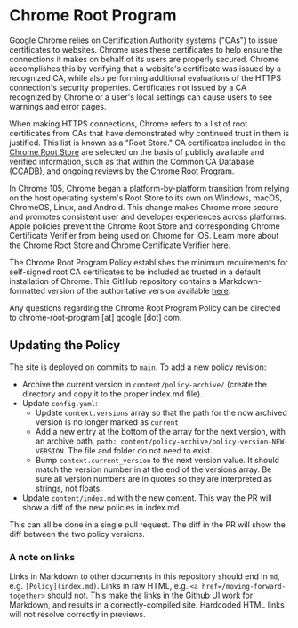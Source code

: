 # Chrome Root Program

Google Chrome relies on Certification Authority systems ("CAs") to issue certificates to websites. Chrome uses these certificates to help ensure the connections it makes on behalf of its users are properly secured. Chrome accomplishes this by verifying that a website's certificate was issued by a recognized CA, while also performing additional evaluations of the HTTPS connection's security properties. Certificates not issued by a CA recognized by Chrome or a user's local settings can cause users to see warnings and error pages.

When making HTTPS connections, Chrome refers to a list of root certificates from CAs that have demonstrated why continued trust in them is justified. This list is known as a "Root Store." CA certificates included in the [Chrome Root Store](https://g.co/chrome/root-store) are selected on the basis of publicly available and verified information, such as that within the Common CA Database ([CCADB](https://ccadb.org/)), and ongoing reviews by the Chrome Root Program.

In Chrome 105, Chrome began a platform-by-platform transition from relying on the host operating system's Root Store to its own on Windows, macOS, ChromeOS, Linux, and Android. This change makes Chrome more secure and promotes consistent user and developer experiences across platforms. Apple policies prevent the Chrome Root Store and corresponding Chrome Certificate Verifier from being used on Chrome for iOS. Learn more about the Chrome Root Store and Chrome Certificate Verifier [here](https://chromium.googlesource.com/chromium/src/+/main/net/data/ssl/chrome_root_store/faq.md).

The Chrome Root Program Policy establishes the minimum requirements for self-signed root CA certificates to be included as trusted in a default installation of Chrome. This GitHub repository contains a Markdown-formatted version of the authoritative version available [here](https://g.co/chrome/root-policy).

Any questions regarding the Chrome Root Program Policy can be directed to chrome-root-program [at] google [dot] com.

## Updating the Policy

The site is deployed on commits to `main`. To add a new policy revision:

- Archive the current version in `content/policy-archive/` (create the directory
  and copy it to the proper index.md file).
- Update `config.yaml`:
    - Update `context.versions` array so that the path for the now archived
      version is no longer marked as `current`
    - Add a new entry at the bottom of the array for the next version, with an
      archive path, `path: content/policy-archive/policy-version-NEW-VERSION`.
      The file and folder do not need to exist.
    - Bump `context.current_version` to the next version value. It should match
      the version number in at the end of the versions array. Be sure all version
      numbers are in quotes so they are interpreted as strings, not floats.
- Update `content/index.md` with the new content. This way the PR will show a
  diff of the new policies in index.md.

This can all be done in a single pull request. The diff in the PR will show the diff between the two policy versions.

### A note on links

Links in Markdown to other documents in this repository should end in `md`, e.g.
`[Policy](index.md)`. Links in raw HTML, e.g. `<a
href=/moving-forward-together>` should not. This make the links in the Github UI
work for Markdown, and results in a correctly-compiled site. Hardcoded HTML
links will not resolve correctly in previews.
